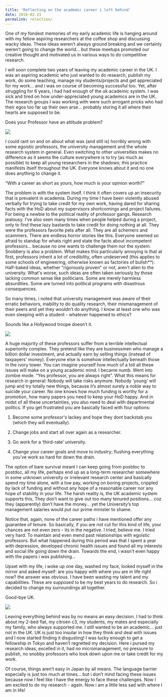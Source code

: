 ```yaml
---
title: 'Reflecting on the academic career i left behind'
date: 2018-02-21
permalink: relection/
---
```

One of my fondest memories of my early academic life is hanging around with my fellow aspiring researchers at the coffee shop and discussing wacky ideas. These ideas weren’t always ground breaking and we certainly weren’t going to change the world... but these meetups promoted our creative thought and motivated us in various ways to do competitive research.

I will soon complete two years of leaving my academic career in the UK. I was an aspiring academic who just wanted to do research, publish my work, do some teaching, manage my students/projects and get appreciated for my work... and i was on course of becoming successful too. Yet, after struggling for 6 years, i had had enough of the uk academic system. I was sick and tired on how under-appreciated young academics are in the UK. The research groups I was working with were such arrogant pricks who had their egos too far up their own arse... probably storing it all where their hearts are supposed to be.

Does your Professor have an attitude problem?

![](https://github.com/drsamirkhan/tkhan.github.io/blob/master/files/big_deal.jpg?raw=true)

I could rant on and on about what was (and still is) horribly wrong with some egoistic professors, the university management and the whole research system in general. Even switching to other universities makes no difference as it seems the culture everywhere is to try (as much as possible) to keep all young researchers in the shadows; this practice manifests itself throughout the UK. Everyone knows about it and no one does anything to change it.

“With a career as short as yours, how much is your opinion worth?”

The problem is with the system itself. I think it often covers up an insecurity that is prevalent in academia. During my time I have been violently abused verbally for trying to take credit for my own work, having dared for sharing facts with the HoD about my supervisors shortcomings and project failures. For being a newbie to the political reality of professor gangs. Research jealousy. I’ve also seen many times when people helped during a project, only to find these lazy bastards to take credit for doing nothing at all. They were the professors favorite pets after all. They are all schemers and scammers. There are endless horror stories like this. Everyone seemed so afraid to standup for whats right and state the facts about incompetent professors... because no one wants to challenge them nor the system. Snobbery is also a problem. What makes this particularly annoying is that at first, professors inherit a lot of credibility, often undeserved (this applies to some schools of engineering, otherwise known as factories of bullsh**).  Half-baked ideas, whether "rigorously proven" or not, aren't alien to the university. What's worse, such ideas are often taken seriously by those lacking common sense like politicians. Some are merely harmless absurdities. Some are turned into political programs with disastrous consequences.

So many times, i noted that university management was aware of their erratic behaviors, inability to do quality research, their mismanagement of their peers and yet they wouldn’t do anything. I know at least one who was even sleeping with a student - whatever happened to ethics? 

Sounds like a Hollywood troupe doesn’t it.

![](https://github.com/drsamirkhan/tkhan.github.io/blob/master/files/giphy.gif?raw=true)

A huge majority of these professors suffer from a terrible intellectual superiority complex. They pretend like they are businessmen who manage a billion dollar investment, and actually earn by selling things (instead of taxpayers' money). Everyone else is somehow intellectually beneath those in the ivory tower. You can imagine yourself how much of a toll all these issues will make on a young academic mind. I became numb. Went into zombie mode. “Yes professor, you are always right”. What this means for research in general: Nobody will take risks anymore. Nobody ‘young’ will jump and try totally new things, because it’s almost surely a noble way to suicide your career. No one knows how much funding is worthy for a promotion, how many papers you need to keep your HoD happy. And in midst of all these uncertainties, you also need to deal with departmental politics. If you get frustrated you are basically faced with four options:

1) Become some professor's lackey and hope they dont backstab you (which they will eventually).

2) Change jobs and start all over again as a researcher. 

3) Go work for a ‘third-rate’ university.

4) Change your career goals and move to industry; flushing everything you’ve work so hard for down the drain.

The option of bare survival meant I can keep going from postdoc to postdoc, all my life, perhaps end up as a long-term researcher somewhere in some unknown university or irrelevant research center and basically spend my time alone, with a low pay, working on boring projects, crippled by lack of funding and without any hope of a reasonable career nor any hope of stability in your life. The harsh reality is, the UK academic system supports this. They don’t want to give out too many tenured positions... coz they (apparently) don’t have the money... yet the University’s top management salaries would put our prime minister to shame.

Notice that, again, none of the career paths i have mentioned offer any guarantee of tenure. So basically, if you are not cut for this kind of life, your chances are not even zero - its in the negative. I tried, believe me. I tried very hard. To maintain and even mend past relationships with egoistic professors. But what happened during this period was that I spent a year with depression, developed chronic health issues and found all my interests and social life going down the drain. Towards the end, i wasn’t even happy with the papers i was publishing...

Upset with my life, i woke up one day, washed my face, looked myself in the mirror and asked myself: are you happy with where you are in life right now? the answer was obvious. I have been wasting my talent and my capabilities. These are supposed to be my best years to do research. So i decided to change my surroundings all together. 

Good-bye UK.

![](https://github.com/drsamirkhan/tkhan.github.io/blob/master/files/giphy1.gif?raw=true)

Leaving everything behind was by no means an easy decision. I had to think about my 2-bed flat, my citroen c3, my students, my mates and especially my family, who always supported me. I still wanted to be an academic... just not in the UK. UK is just too insular in how they think and deal with issues and I now started finding it disgusting! I was lucky enough to get a fellowship in Tokyo and haven’t regretted my decision. Here i pursed my research ideas, excelled in it, had no micromanagement, no pressure to publish, no snobby professors who look down upon me or take credit for my work. 

Of course, things aren’t easy in Japan by all means. The language barrier especially is just too much at times... but i don’t mind facing these issues because now I feel like I have the energy to face these challenges. Now I am excited to do my research - again. Now i am a little less sad with where I am in life!
